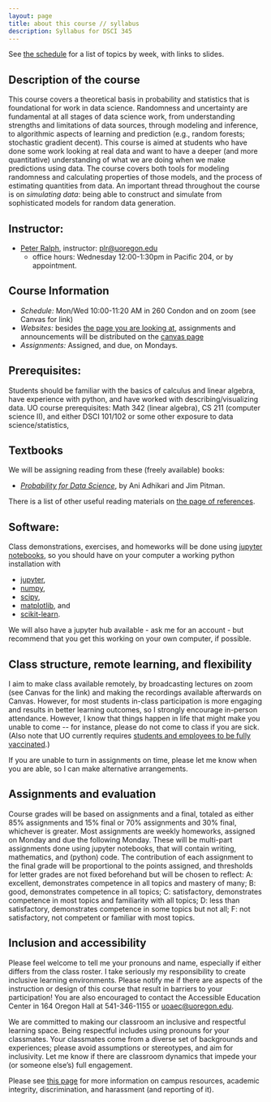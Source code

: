 ```yaml
---
layout: page
title: about this course // syllabus
description: Syllabus for DSCI 345
---
```


See [the schedule](schedule.html) for a list of topics by week, with links to slides.

## Description of the course

This course covers a theoretical basis in probability and statistics
that is foundational for work in data science.
Randomness and uncertainty are fundamental at all stages of data science work,
from understanding strengths and limitations of data sources,
through modeling and inference,
to algorithmic aspects of learning and prediction
(e.g., random forests; stochastic gradient decent).
This course is aimed at students who have done some work looking at real data
and want to have a deeper (and more quantitative)
understanding of what we are doing when we make predictions using data.
The course covers
both tools for modeling randomness and calculating properties of those models,
and the process of estimating quantities from data.
An important thread throughout the course is on *simulating data*:
being able to construct and simulate from sophisticated models for random data generation.


## Instructor:

- [Peter Ralph](https://pages.uoregon.edu/plr/), instructor: plr@uoregon.edu
    * office hours: Wednesday 12:00-1:30pm in Pacific 204,
      or by appointment.

## Course Information

- *Schedule:* Mon/Wed 10:00-11:20 AM in 260 Condon and on zoom (see Canvas for link)
- *Websites:* besides [the page you are looking at](https://UOdsci.github.io/dsci345/),
    assignments and announcements will be distributed
    on the [canvas page](https://canvas.uoregon.edu/)
- *Assignments:* Assigned, and due, on Mondays.

## Prerequisites:

Students should be familiar with the basics of calculus and linear algebra,
have experience with python,
and have worked with describing/visualizing data.
UO course prerequisites:
Math 342 (linear algebra), CS 211 (computer science II), and
either DSCI 101/102 or some other exposure to data science/statistics,

## Textbooks

We will be assigning reading from these (freely available) books:

- [*Probability for Data Science*](http://prob140.org/textbook/content/README.html),
    by Ani Adhikari and Jim Pitman.

There is a list of other useful reading materials on [the page of references](reference.html).

## Software:

Class demonstrations, exercises, and homeworks
will be done using [jupyter notebooks](https://jupyter.org/),
so you should have on your computer a working python installation
with

- [jupyter](https://jupyter.org/),
- [numpy](https://numpy.org/),
- [scipy](https://scipy.org/),
- [matplotlib](https://matplotlib.org/), and
- [scikit-learn](https://scikit-learn.org/).

We will also have a jupyter hub available -
ask me for an account - but recommend that you
get this working on your own computer, if possible.


## Class structure, remote learning, and flexibility

I aim to make class available remotely,
by broadcasting lectures on zoom (see Canvas for the link)
and making the recordings available afterwards on Canvas.
However, for most students in-class participation is more engaging
and results in better learning outcomes,
so I strongly encourage in-person attendance.
However, I know that things happen in life that might make you unable to come --
for instance, please do not come to class if you are sick.
(Also note that UO currently requires
[students and employees to be fully vaccinated](https://coronavirus.uoregon.edu/).)

If you are unable to turn in assignments on time,
please let me know when you are able,
so I can make alternative arrangements.

## Assignments and evaluation

Course grades will be based on assignments and a final,
totaled as either 85% assignments and 15% final or 70% assignments and 30% final,
whichever is greater.
Most assignments are weekly homeworks,
assigned on Monday and due the following Monday.
These will be multi-part assignments done using jupyter notebooks,
that will contain writing, mathematics, and (python) code.
The contribution of each assignment to the final grade will be proportional to the points assigned,
and thresholds for letter grades are not fixed beforehand
but will be chosen to reflect:
A: excellent, demonstrates competence in all topics and mastery of many;
B: good, demonstrates competence in all topics;
C: satisfactory, demonstrates competence in most topics and familiarity with all topics;
D: less than satisfactory, demonstrates competence in some topics but not all;
F: not satisfactory, not competent or familiar with most topics.


## Inclusion and accessibility

Please feel welcome to tell me your pronouns and name,
especially if either differs from the class roster.
I take seriously my responsibility to create inclusive learning environments.
Please notify me if there are aspects of the instruction or design of this
course that result in barriers to your participation! You are also encouraged
to contact the Accessible Education Center in 164 Oregon Hall at 541-346-1155
or uoaec@uoregon.edu.

We are committed to making our classroom an inclusive and respectful learning space.
Being respectful includes using pronouns for your classmates.
Your classmates come from a diverse set of backgrounds and experiences;
please avoid assumptions or stereotypes, and aim for inclusivity.
Let me know if there are classroom dynamics that impede your (or someone else’s) full engagement. 

Please see [this page](policies.html) for more information on
campus resources, academic integrity, discrimination, and harassment (and reporting of it).

